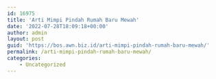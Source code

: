 ```yaml
---
id: 16975
title: 'Arti Mimpi Pindah Rumah Baru Mewah'
date: '2022-07-28T18:09:18+00:00'
author: admin
layout: post
guid: 'https://bos.awn.biz.id/arti-mimpi-pindah-rumah-baru-mewah/'
permalink: /arti-mimpi-pindah-rumah-baru-mewah/
categories:
    - Uncategorized
---
```


